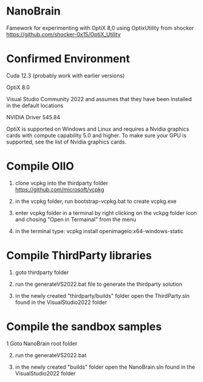 # NanoBrain
Famework for experimenting with OptiX 8,0 using OptixUtility from shocker
https://github.com/shocker-0x15/OptiX_Utility

# Confirmed Environment
Cuda 12.3 (probably work with earlier versions)

OptiX 8.0

Visual Studio Community 2022
and assumes that they have been installed in the default locations

NVIDIA Driver 545.84

OptiX is supported on Windows and Linux and requires a Nvidia graphics cards with compute capability 5.0 and higher.
To make sure your GPU is supported, see the list of Nvidia graphics cards.

# Compile OIIO
1. clone vcpkg into the thirdparty folder
https://github.com/microsoft/vcpkg

2. in the vcpkg folder, run bootstrap-vcpkg.bat to create vcpkg.exe

3. enter vcpkg folder in a terminal by right clicking on the vckpg folder icon and chosing "Open in Termainal" from the menu

4. in the terminal type:   vcpkg install openimageio:x64-windows-static 

# Compile ThirdParty libraries
1. goto thirdparty folder

2. run the generateVS2022.bat file to generate the thirdparty solution

3. in the newly created "thirdparty/builds" folder open the ThirdParty.sln found in the VisualStudio2022 folder

# Compile the sandbox samples
1 Goto NanoBrain root folder

2. run the generateVS2022.bat

3. in the newly created "builds" folder open the NanoBrain.sln found in the VisualStudio2022 folder
